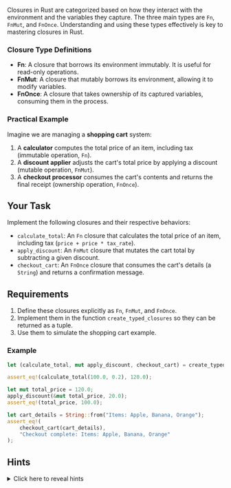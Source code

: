 Closures in Rust are categorized based on how they interact with the environment and the variables they capture. The three main types are `Fn`, `FnMut`, and `FnOnce`. Understanding and using these types effectively is key to mastering closures in Rust.

### Closure Type Definitions

- **Fn**: A closure that borrows its environment immutably. It is useful for read-only operations.
- **FnMut**: A closure that mutably borrows its environment, allowing it to modify variables.
- **FnOnce**: A closure that takes ownership of its captured variables, consuming them in the process.

### Practical Example

Imagine we are managing a **shopping cart** system:

1. A **calculator** computes the total price of an item, including tax (immutable operation, `Fn`).
2. A **discount applier** adjusts the cart's total price by applying a discount (mutable operation, `FnMut`).
3. A **checkout processor** consumes the cart's contents and returns the final receipt (ownership operation, `FnOnce`).

## Your Task

Implement the following closures and their respective behaviors:

- `calculate_total`: An `Fn` closure that calculates the total price of an item, including tax (`price + price * tax_rate`).
- `apply_discount`: An `FnMut` closure that mutates the cart total by subtracting a given discount.
- `checkout_cart`: An `FnOnce` closure that consumes the cart's details (a `String`) and returns a confirmation message.

## Requirements

1. Define these closures explicitly as `Fn`, `FnMut`, and `FnOnce`.
2. Implement them in the function `create_typed_closures` so they can be returned as a tuple.
3. Use them to simulate the shopping cart example.

### Example

```rust
let (calculate_total, mut apply_discount, checkout_cart) = create_typed_closures();

assert_eq!(calculate_total(100.0, 0.2), 120.0);

let mut total_price = 120.0;
apply_discount(&mut total_price, 20.0);
assert_eq!(total_price, 100.0);

let cart_details = String::from("Items: Apple, Banana, Orange");
assert_eq!(
    checkout_cart(cart_details),
    "Checkout complete: Items: Apple, Banana, Orange"
);
```

## Hints

<details>
<summary>Click here to reveal hints</summary>

- Use `impl Fn`, `impl FnMut`, or `impl FnOnce` to define the types of the closures.
- For `FnMut`, use mutable references to update the cart total.
- For `FnOnce`, the closure will take ownership of its input, so it cannot be reused.

</details>
